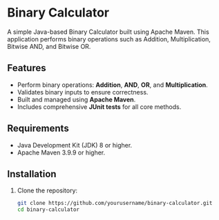 # Binary Calculator

A simple Java-based Binary Calculator built using Apache Maven. This application performs binary operations such as Addition, Multiplication, Bitwise AND, and Bitwise OR.

## Features
- Perform binary operations: **Addition**, **AND**, **OR**, and **Multiplication**.
- Validates binary inputs to ensure correctness.
- Built and managed using **Apache Maven**.
- Includes comprehensive **JUnit tests** for all core methods.

## Requirements
- Java Development Kit (JDK) 8 or higher.
- Apache Maven 3.9.9 or higher.

## Installation
1. Clone the repository:
   ```bash
   git clone https://github.com/yourusername/binary-calculator.git
   cd binary-calculator
